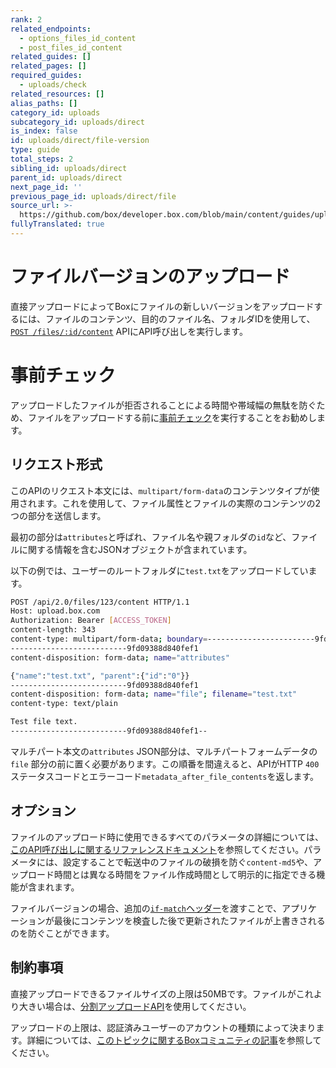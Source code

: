 ```yaml
---
rank: 2
related_endpoints:
  - options_files_id_content
  - post_files_id_content
related_guides: []
related_pages: []
required_guides:
  - uploads/check
related_resources: []
alias_paths: []
category_id: uploads
subcategory_id: uploads/direct
is_index: false
id: uploads/direct/file-version
type: guide
total_steps: 2
sibling_id: uploads/direct
parent_id: uploads/direct
next_page_id: ''
previous_page_id: uploads/direct/file
source_url: >-
  https://github.com/box/developer.box.com/blob/main/content/guides/uploads/direct/file-version.md
fullyTranslated: true
---
```

# ファイルバージョンのアップロード

直接アップロードによってBoxにファイルの新しいバージョンをアップロードするには、ファイルのコンテンツ、目的のファイル名、フォルダIDを使用して、[`POST /files/:id/content`][upload] APIにAPI呼び出しを実行します。

<Samples id="post_files_id_content">

</Samples>

<Message>

# 事前チェック

アップロードしたファイルが拒否されることによる時間や帯域幅の無駄を防ぐため、ファイルをアップロードする前に[事前チェック][preflight]を実行することをお勧めします。

</Message>

## リクエスト形式

このAPIのリクエスト本文には、`multipart/form-data`のコンテンツタイプが使用されます。これを使用して、ファイル属性とファイルの実際のコンテンツの2つの部分を送信します。

最初の部分は`attributes`と呼ばれ、ファイル名や親フォルダの`id`など、ファイルに関する情報を含むJSONオブジェクトが含まれています。

以下の例では、ユーザーのルートフォルダに`test.txt`をアップロードしています。

```sh
POST /api/2.0/files/123/content HTTP/1.1
Host: upload.box.com
Authorization: Bearer [ACCESS_TOKEN]
content-length: 343
content-type: multipart/form-data; boundary=------------------------9fd09388d840fef1
--------------------------9fd09388d840fef1
content-disposition: form-data; name="attributes"

{"name":"test.txt", "parent":{"id":"0"}}
--------------------------9fd09388d840fef1
content-disposition: form-data; name="file"; filename="test.txt"
content-type: text/plain

Test file text.
--------------------------9fd09388d840fef1--
```

<Message warning>

マルチパート本文の`attributes` JSON部分は、マルチパートフォームデータの`file` 部分の前に置く必要があります。この順番を間違えると、APIがHTTP `400`ステータスコードとエラーコード`metadata_after_file_contents`を返します。

</Message>

## オプション

ファイルのアップロード時に使用できるすべてのパラメータの詳細については、[このAPI呼び出しに関するリファレンスドキュメント][upload]を参照してください。パラメータには、設定することで転送中のファイルの破損を防ぐ`content-md5`や、アップロード時間とは異なる時間をファイル作成時間として明示的に指定できる機能が含まれます。

ファイルバージョンの場合、追加の[`if-match`ヘッダー][consistency]を渡すことで、アプリケーションが最後にコンテンツを検査した後で更新されたファイルが上書きされるのを防ぐことができます。

## 制約事項

直接アップロードできるファイルサイズの上限は50MBです。ファイルがこれより大きい場合は、[分割アップロードAPI][chunked]を使用してください。

アップロードの上限は、認証済みユーザーのアカウントの種類によって決まります。詳細については、[このトピックに関するBoxコミュニティの記事][fsizes]を参照してください。

[preflight]: g://uploads/check

[chunked]: g://uploads/chunked

[upload]: e://post_files_id_content

[consistency]: g://api-calls/ensure-consistency

<!-- i18n-enable localize-links -->

[fsizes]: https://support.box.com/hc/ja/articles/360043697314-Boxにアップロードできる最大ファイルサイズ

<!-- i18n-disable localize-links -->
